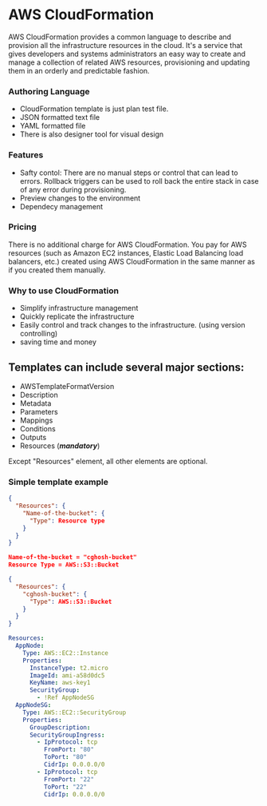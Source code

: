 # AWS CloudFormation

AWS CloudFormation provides a common language to describe and provision all the infrastructure resources in the cloud. It's a service that gives developers and systems administrators an easy way to create and manage a collection of related AWS resources, provisioning and updating them in an orderly and predictable fashion.

### Authoring Language

- CloudFormation template is just plan test file.
- JSON formatted text file
- YAML formatted file
- There is also designer tool for visual design

### Features

- Safty contol: There are no manual steps or control that can lead to errors. Rollback triggers can be used to roll back the entire stack in case of any error during provisioning.
- Preview changes to the environment
- Dependecy management

### Pricing

There is no additional charge for AWS CloudFormation. You pay for AWS resources (such as Amazon EC2 instances, Elastic Load Balancing load balancers, etc.) created using AWS CloudFormation in the same manner as if you created them manually.

### Why to use CloudFormation

- Simplify infrastructure management
- Quickly replicate the infrastructure
- Easily control and track changes to the infrastructure. (using version controlling)
- saving time and money

## Templates can include several major sections:

- AWSTemplateFormatVersion
- Description
- Metadata
- Parameters
- Mappings
- Conditions
- Outputs
- Resources (**_mandatory_**)

Except "Resources" element, all other elements are optional.

### Simple template example

```json
{
  "Resources": {
    "Name-of-the-bucket": {
      "Type": Resource type
    }
  }
}

Name-of-the-bucket = "cghosh-bucket"
Resource Type = AWS::S3::Bucket

{
  "Resources": {
    "cghosh-bucket": {
      "Type": AWS::S3::Bucket
    }
  }
}
```

```yaml
Resources:
  AppNode:
    Type: AWS::EC2::Instance
    Properties:
      InstanceType: t2.micro
      ImageId: ami-a58d0dc5
      KeyName: aws-key1
      SecurityGroup:
        - !Ref AppNodeSG
  AppNodeSG:
    Type: AWS::EC2::SecurityGroup
    Properties:
      GroupDescription:
      SecurityGroupIngress:
        - IpProtocol: tcp
          FromPort: "80"
          ToPort: "80"
          CidrIp: 0.0.0.0/0
        - IpProtocol: tcp
          FromPort: "22"
          ToPort: "22"
          CidrIp: 0.0.0.0/0
```
